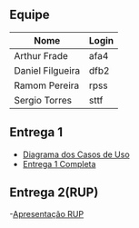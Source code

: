 ## Equipe

| Nome  | Login |
| ------------- | ------------- |
| Arthur Frade  | afa4  |
| Daniel Filgueira  | dfb2  |
| Ramom Pereira  | rpss  |
| Sergio Torres  | sttf  |


## Entrega 1

- [Diagrama dos Casos de Uso](https://github.com/SergioTTF/IF718/blob/master/Entrega1/librarium_useCaseDiagram.pdf)
- [Entrega 1 Completa](https://github.com/SergioTTF/IF718/blob/master/Entrega1/Entrega%201%20-%20Defini%C3%A7%C3%A3o%20das%20equipes%20e%20escopo%20do%20projeto.pdf)

## Entrega 2(RUP)

-[Apresentação RUP](https://github.com/SergioTTF/IF718/blob/master/Entrega2/Entrega%202%20(2%252F10).pdf)
